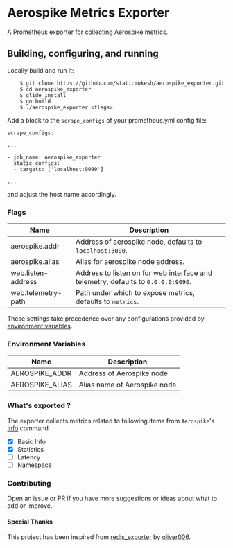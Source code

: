 # Aerospike Metrics Exporter

A Prometheus exporter for collecting Aerospike metrics.

## Building, configuring, and running

Locally build and run it:

```
    $ git clone https://github.com/staticmukesh/aerospike_exporter.git
    $ cd aerospike_exporter
    $ glide install
    $ go build
    $ ./aerospike_exporter <flags>
```

Add a block to the `scrape_configs` of your prometheus.yml config file:

```
scrape_configs:

...

- job_name: aerospike_exporter
  static_configs:
  - targets: ['localhost:9090']

...
```
and adjust the host name accordingly.

### Flags

Name               | Description
-------------------|------------
aerospike.addr     | Address of aerospike node, defaults to `localhost:3000`.
aerospike.alias    | Alias for aerospike node address.
web.listen-address | Address to listen on for web interface and telemetry, defaults to `0.0.0.0:9090`.
web.telemetry-path | Path under which to expose metrics, defaults to `metrics`.

These settings take precedence over any configurations provided by [environment variables](#environment-variables).

### Environment Variables

Name               | Description
-------------------|------------
AEROSPIKE_ADDR     | Address of Aerospike node
AEROSPIKE_ALIAS    | Alias name of Aerospike node

### What's exported ?

The exporter collects metrics related to following items from `Aerospike`'s [Info](https://www.aerospike.com/docs/reference/info/index.html) command. 

- [x] Basic Info
- [x] Statistics
- [ ] Latency
- [ ] Namespace

### Contributing

Open an issue or PR if you have more suggestions or ideas about what to add or improve.

#### Special Thanks 

This project has been inspired from [redis_exporter](https://github.com/oliver006/redis_exporter) by [oliver006](https://github.com/oliver006).

